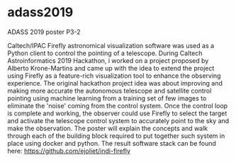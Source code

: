# adass2019
ADASS 2019 poster P3-2

Caltech/IPAC Firefly astronomical visualization software was used as a Python client to control the pointing of a telescope.
During Caltech Astroinformatics 2019 Hackathon, i worked on a project proposed by Alberto Krone-Martins and came up with the idea to extend the project using Firefly as a feature-rich visualization tool to enhance the observing experience.
The original hackathon project idea was about improving and making more accurate the autonomous telescope and satellite control pointing using machine learning from a training set of few images to eliminate the 'noise' coming from the control system.
Once the control loop is complete and working, the observer could use Firefly to select the target and activate the telescope control system to accurately point to the sky and make the observation.
The poster will explain the concepts and walk through each of the building block required to put together such system in place using docker and python. The result software stack can be found here: https://github.com/ejoliet/indi-firefly

